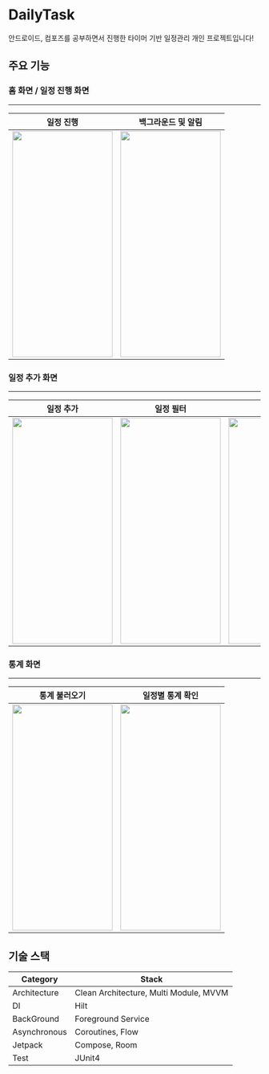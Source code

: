 # DailyTask

안드로이드, 컴포즈를 공부하면서 진행한 타이머 기반 일정관리 개인 프로젝트입니다!

## 주요 기능
### 홈 화면 / 일정 진행 화면
---
| 일정 진행 | 백그라운드 및 알림 |
|:--:|:---:|
| <img src=https://github.com/jae464/DailyTask/assets/72593548/928efe98-446a-4854-a2de-b9716e85c63c width="200" height="450"/>| <img src=https://github.com/jae464/DailyTask/assets/72593548/c9a1af7c-7a00-4f82-8f89-579257c1292c width="200" height="450" /> |
### 일정 추가 화면
---
| 일정 추가 | 일정 필터 | 오늘 하기 |
|:--:|:---:|:---:|
| <img src=https://github.com/jae464/DailyTask/assets/72593548/fa76e8ae-9c34-4e13-a85b-c6e397455690 width="200" height="450"/> | <img src=https://github.com/jae464/DailyTask/assets/72593548/e57e9dcc-1fda-47db-9a43-3cf6f4617c24 width="200" height="450" /> | <img src=https://github.com/jae464/DailyTask/assets/72593548/12756b93-b8c0-4a0e-8d86-a5da2d2b0ad8 width="200" height="450" />|
### 통계 화면
---
| 통계 불러오기 | 일정별 통계 확인 |
|:--:|:--:|
| <img src=https://github.com/jae464/DailyTask/assets/72593548/8909eaea-a737-44f1-85a1-b5c81c6ccca6 width="200" height="450" />| <img src=https://github.com/jae464/DailyTask/assets/72593548/ffef5e62-783c-4f96-82f1-d2cb2d8f89a6 width="200" height="450" /> |


## 기술 스택
| Category  | Stack |
| ------------- | ------------- |
| Architecture  | Clean Architecture, Multi Module, MVVM
| DI | Hilt 
| BackGround | Foreground Service
| Asynchronous | Coroutines, Flow
| Jetpack | Compose, Room
| Test | JUnit4 
